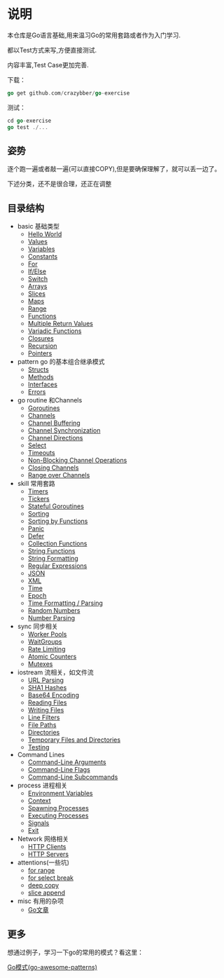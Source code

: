 # 说明

本仓库是Go语言基础,用来温习Go的常用套路或者作为入门学习.

都以Test方式来写,方便直接测试.

内容丰富,Test Case更加完善.

下载：
```go
go get github.com/crazybber/go-exercise
```

测试：
```go
cd go-exercise
go test ./...
```

## 姿势

逐个跑一遍或者敲一遍(可以直接COPY),但是要确保理解了，就可以丢一边了。

下述分类，还不是很合理，还正在调整

## 目录结构

+ basic 基础类型
  + [Hello World](./basic)
  + [Values](./basic)
  + [Variables](./basic)
  + [Constants](./basic)
  + [For](./basic)
  + [If/Else](./basic)
  + [Switch](./basic)
  + [Arrays](./basic)
  + [Slices](./basic)
  + [Maps](./basic)
  + [Range](./basic)
  + [Functions](./basic)
  + [Multiple Return Values](./basic)
  + [Variadic Functions](./basic)
  + [Closures](./basic)
  + [Recursion](./basic)
  + [Pointers](./basic)
+ pattern go 的基本组合继承模式
  + [Structs](./patterns)
  + [Methods](./patterns)
  + [Interfaces](./patterns)
  + [Errors](.//patterns)
+ go routine 和Channels
  + [Goroutines](./routine)
  + [Channels](./routine)
  + [Channel Buffering](./routine)
  + [Channel Synchronization](./routine)
  + [Channel Directions](./routine)
  + [Select](./routine)
  + [Timeouts](./routine)
  + [Non-Blocking Channel Operations](./routine)
  + [Closing Channels](./routine)
  + [Range over Channels](./routine)
+ skill 常用套路
  + [Timers](./skill)
  + [Tickers](./skill)
  + [Stateful Goroutines](./skill)
  + [Sorting](./skill)
  + [Sorting by Functions](./skill)
  + [Panic](./skill)
  + [Defer](./skill)
  + [Collection Functions](./skill)
  + [String Functions](./skill)
  + [String Formatting](./skill)
  + [Regular Expressions](./skill)
  + [JSON](./skill)
  + [XML](./skill)
  + [Time](./skill)
  + [Epoch](./skill)
  + [Time Formatting / Parsing](./skill)
  + [Random Numbers](./skill)
  + [Number Parsing](./skill)
+ sync 同步相关
  + [Worker Pools](./snycs)
  + [WaitGroups](./snycs)
  + [Rate Limiting](./snycs)
  + [Atomic Counters](./snycs)
  + [Mutexes](./skill)
+ iostream 流相关，如文件流
  + [URL Parsing](./iostream)
  + [SHA1 Hashes](./iostream)
  + [Base64 Encoding](./iostream)
  + [Reading Files](./iostream)
  + [Writing Files](./iostream)
  + [Line Filters](./iostream)
  + [File Paths](./iostream)
  + [Directories](./iostream)
  + [Temporary Files and Directories](./iostream)
  + [Testing](./basic)
+ Command Lines
  + [Command-Line Arguments](./process)
  + [Command-Line Flags](./process)
  + [Command-Line Subcommands](./process)
+ process 进程相关
  + [Environment Variables](./process)
  + [Context](./process)
  + [Spawning Processes](./process)
  + [Executing Processes](./process)
  + [Signals](./process)
  + [Exit](./process)
+ Network 网络相关
  + [HTTP Clients](./network)
  + [HTTP Servers](./network)
+ attentions(一些坑)
  + [for range](./loops)
  + [for select break](./loops)
  + [deep copy](./more)
  + [slice append](./more)
+ misc 有用的杂项 
  + [Go文章](./misc/README.md)
## 更多

想通过例子，学习一下go的常用的模式？看这里：

[Go模式(go-awesome-patterns)](https://github.com/crazybber/go-awesome-patterns)
